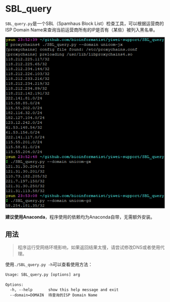 # SBL_query

`SBL_query.py`是一个SBL（Spamhaus Block List）检查工具，可以根据运营商的ISP Domain Name来查询当前运营商所有的IP是否有（某些）被列入黑名单。

![](img/sbl查询示例.png)

**建议使用Anaconda**，程序使用的依赖均为Anaconda自带，无需额外安装。

## 用法

> 程序运行受网络环境影响，如果返回结果太慢，请尝试修改DNS或者使用代理。

使用`./SBL_query.py -h`可以查看使用方法：

```pre
Usage: SBL_query.py [options] arg

Options:
  -h, --help       show this help message and exit
  --domain=DOMAIN  待查询的ISP Domain Name
```
